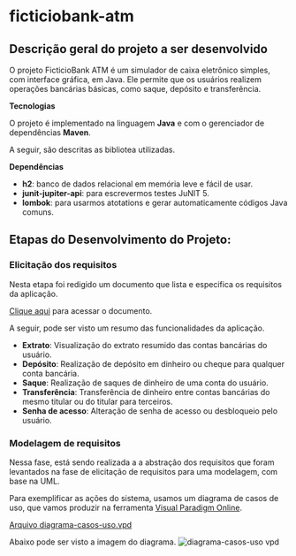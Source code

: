 ﻿# ficticiobank-atm

## Descrição geral do projeto a ser desenvolvido

O projeto FicticioBank ATM é um simulador de caixa eletrônico simples, com interface gráfica, em Java. Ele permite que os usuários realizem operações bancárias básicas, como saque, depósito e transferência.

**Tecnologias**

O projeto é implementado na linguagem **Java** e com o gerenciador de dependências **Maven**.

A seguir, são descritas as bibliotea utilizadas.

**Dependências**
- **h2**: banco de dados relacional em memória leve e fácil de usar.
- **junit-jupiter-api**: para escrevermos testes JuNIT 5.
- **lombok**: para usarmos atotations e gerar automaticamente códigos Java comuns.


## Etapas do Desenvolvimento do Projeto:

### Elicitação dos requisitos

Nesta etapa foi redigido um documento que lista e especifica os requisitos da aplicação.

[Clique aqui](docs/documento-elicitacao-requisitos.pdf) para acessar o documento.

A seguir, pode ser visto um resumo das funcionalidades da aplicação.
- **Extrato**: Visualização do extrato resumido das contas bancárias do usuário.
- **Depósito**: Realização de depósito em dinheiro ou cheque para qualquer conta bancária.
- **Saque**: Realização de saques de dinheiro de uma conta do usuário.
- **Transferência**: Transferência de dinheiro entre contas bancárias do mesmo titular ou do titular para terceiros.
- **Senha de acesso**: Alteração de senha de acesso ou desbloqueio pelo usuário.

### Modelagem de requisitos

Nessa fase, está sendo realizada a a abstração dos requisitos que foram levantados na fase de elicitação de requisitos para uma modelagem, com base na UML.

Para exemplificar as ações do sistema, usamos um diagrama de casos de uso, que vamos produzir na ferramenta [Visual Paradigm Online](https://online.visual-paradigm.com/pt/).

[Arquivo diagrama-casos-uso.vpd](docs/diagrama-casos-uso.vpd)

Abaixo pode ser visto a imagem do diagrama.
![diagrama-casos-uso vpd](https://github.com/diegomcoder/ficticiobank-atm/assets/74707450/741eee95-ba60-455f-9d72-f6a82172fdda)




